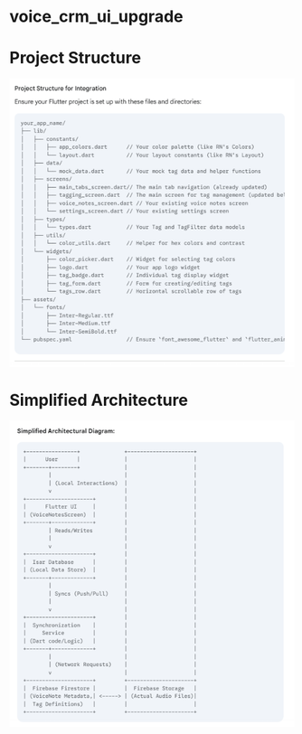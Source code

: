 # voice_crm_ui_upgrade

# Project Structure
<img alt="screenshot" src="https://github.com/ziyenl/voice_crm_ui_isar/blob/main/screenshot/project_structure.PNG">

# Simplified Architecture
<img alt="screenshot" src="https://github.com/ziyenl/voice_crm_ui_isar/blob/main/screenshot/simplified_architecture.PNG">
